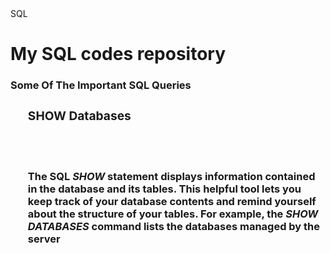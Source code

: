 <!DOCTYPE html>
<html>
  <head>
    SQL
    <head>
      <body>
        <h1>My SQL codes repository</h1>
        <div id="introduction">
          <h3>Some Of The Important SQL Queries<h3>
            <ol>
            <h3>SHOW Databases</h3><br /><br
  </div>
 </body>      
</html>

The SQL ***SHOW*** statement displays information contained in the database and its tables. This helpful tool lets you keep track of your database contents and remind yourself about the structure of your tables.
For example, the *SHOW DATABASES* command lists the databases managed by the server
